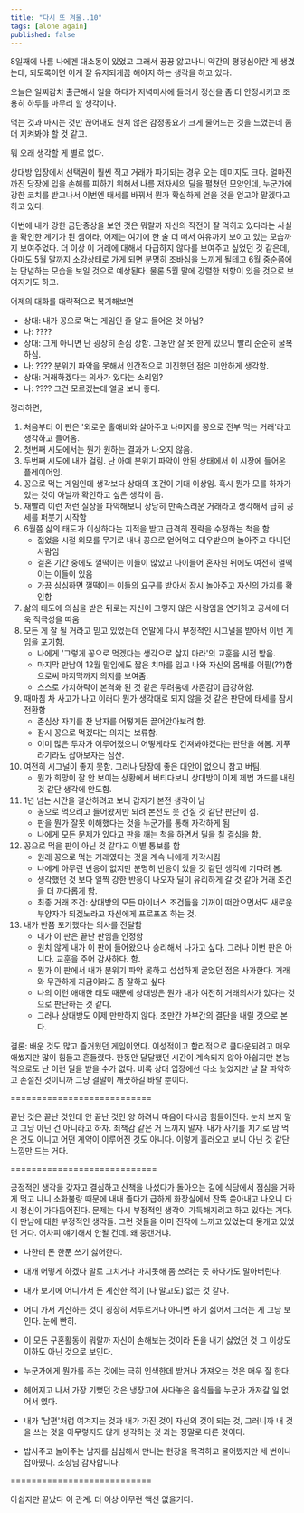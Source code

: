 ```yaml
---
title: "다시 또 겨울..10"
tags: [alone again]
published: false
---
```


8일째에 나름 나에겐 대소동이 있었고 그래서 끙끙 앓고나니 약간의 평정심이란 게 생겼는데, 되도록이면 이게 잘 유지되게끔 해야지 하는 생각을 하고 있다. 

오늘은 일찌감치 출근해서 일을 하다가 저녁미사에 들러서 정신을 좀 더 안정시키고 조용히 하루를 마무리 할 생각이다. 

먹는 것과 마시는 것만 끊어내도 원치 않은 감정동요가 크게 줄어드는 것을 느꼈는데 좀 더 지켜봐야 할 것 같고.

뭐 오래 생각할 게 별로 없다. 

상대방 입장에서 선택권이 훨씬 적고 거래가 파기되는 경우 오는 데미지도 크다. 얼마전까진 당장에 입을 손해를 피하기 위해서 나름 저자세의 딜을 펼쳤던 모양인데, 누군가에 강한 코치를 받고나서 이번엔 태세를 바꿔서 뭔가 확실하게 얻을 것을 얻고야 말겠다고 하고 있다.

이번에 내가 강한 금단증상을 보인 것은 뭐랄까 자신의 작전이 잘 먹히고 있다라는 사실을 확인한 계기가 된 셈이라, 어제는 여기에 한 술 더 떠서 여유까지 보이고 있는 모습까지 보여주었다. 더 이상 이 거래에 대해서 다급하지 않다를 보여주고 싶었던 것 같은데, 아마도 5월 말까지 소강상태로 가게 되면 분명히 조바심을 느끼게 될테고 6월 중순쯤에는 단념하는 모습을 보일 것으로 예상된다. 물론 5월 말에 강렬한 저항이 있을 것으로 보여지기도 하고.

어제의 대화를 대략적으로 복기해보면 
- 상대: 내가 꽁으로 먹는 게임인 줄 알고 들어온 것 아님?
- 나: ????
- 상대: 그게 아니면 난 굉장히 존심 상함. 그동안 잘 못 한게 있으니 빨리 순순히 굴복하심.
- 나: ???? 분위기 파악을 못해서 인간적으로 미진했던 점은 미안하게 생각함.
- 상대: 거래하겠다는 의사가 있다는 소리임?
- 나: ???? 그건 모르겠는데 얼굴 보니 좋다.

정리하면,
1) 처음부터 이 판은 '외로운 홀애비와 살아주고 나머지를 꽁으로 전부 먹는 거래'라고 생각하고 들어옴.
1) 첫번째 시도에서는 뭔가 원하는 결과가 나오지 않음.
1) 두번째 시도에 내가 걸림. 난 아예 분위기 파악이 안된 상태에서 이 시장에 들어온 플레이어임.
1) 꽁으로 먹는 게임인데 생각보다 상대의 조건이 기대 이상임. 혹시 뭔가 모를 하자가 있는 것이 아닐까 확인하고 싶은 생각이 듬.
1) 재빨리 이런 저런 실상을 파악해보니 상당히 만족스러운 거래라고 생각해서 급히 공세를 퍼붓기 시작함
1) 6월쯤 삶의 태도가 이상하다는 지적을 받고 급격히 전략을 수정하는 척을 함
   - 젊었을 시절 외모를 무기로 내내 꽁으로 얻어먹고 대우받으며 놀아주고 다니던 사람임
   - 결혼 기간 중에도 껄떡이는 이들이 많았고 나이들어 혼자된 뒤에도 여전히 껄떡이는 이들이 있음
   - 가끔 심심하면 껄떡이는 이들의 요구를 받아서 잠시 놀아주고 자신의 가치를 확인함
1) 삶의 태도에 의심을 받은 뒤로는 자신이 그렇지 않은 사람임을 연기하고 공세에 더욱 적극성을 띠움
1) 모든 게 잘 될 거라고 믿고 있었는데 연말에 다시 부정적인 시그널을 받아서 이번 게임을 포기함.
   - 나에게 '그렇게 꽁으로 먹겠다는 생각으로 살지 마라'의 교훈을 시전 받음.
   - 마지막 만남이 12월 말임에도 짧은 치마를 입고 나와 자신의 몸매를 어필(??)함으로써 마지막까지 의지를 보여줌.
   - 스스로 가치하락이 본격화 된 것 같은 두려움에 자존감이 급강하함.
1) 때마침 차 사고가 나고 이러다 뭔가 생각대로 되지 않을 것 같은 판단에 태세를 잠시 전환함
   - 존심상 자기를 찬 남자를 어떻게든 끌어안아보려 함.
   - 잠시 꽁으로 먹겠다는 의지는 보류함.
   - 이미 많은 투자가 이루어졌으니 어떻게라도 건져봐야겠다는 판단을 해봄. 지푸라기라도 잡아보자는 심산.
1) 여전히 시그널이 좋지 못함. 그러나 당장에 좋은 대안이 없으니 참고 버팀.
   - 뭔가 희망이 잘 안 보이는 상황에서 버티다보니 상대방이 이제 제법 가드를 내린 것 같단 생각에 안도함.
1) 1년 넘는 시간을 결산하려고 보니 갑자기 본전 생각이 남
   - 꽁으로 먹으려고 들어왔지만 되려 본전도 못 건질 것 같단 판단이 섬.
   - 판을 뭔가 잘못 이해했다는 것을 누군가를 통해 자각하게 됨
   - 나에게 모든 문제가 있다고 판을 깨는 척을 하면서 딜을 칠 결심을 함.
1) 꽁으로 먹을 판이 아닌 것 같다고 이별 통보를 함
   - 원래 꽁으로 먹는 거래였다는 것을 계속 나에게 자각시킴
   - 나에게 아무런 반응이 없지만 분명히 반응이 있을 것 같단 생각에 기다려 봄.
   - 생각했던 것 보다 일찍 강한 반응이 나오자 딜이 유리하게 갈 것 같아 거래 조건을 더 까다롭게 함.
   - 최종 거래 조건: 상대방의 모든 마이너스 조건들을 기꺼이 떠안으면서도 새로운 부양자가 되겠노라고 자신에게 프로포즈 하는 것.
1) 내가 반쯤 포기했다는 의사를 전달함
   - 내가 이 판은 끝난 판임을 인정함
   - 원치 않게 내가 이 판에 들어왔으나 승리해서 나가고 싶다. 그러나 이번 판은 아니다. 교훈을 주어 감사하다. 함.
   - 뭔가 이 판에서 내가 분위기 파악 못하고 섭섭하게 굴었던 점은 사과한다. 거래와 무관하게 지금이라도 좀 잘하고 싶다.
   - 나의 이런 애매한 태도 때문에 상대방은 뭔가 내가 여전히 거래의사가 있다는 것으로 판단하는 것 같다. 
   - 그러나 상대방도 이제 만만하지 않다. 조만간 가부간의 결단을 내릴 것으로 본다.

결론: 배운 것도 많고 즐거웠던 게임이었다. 이성적이고 합리적으로 쿨다운되려고 매우 애썼지만 많이 힘들고 흔들렸다. 한동안 달달했던 시간이 계속되지 않아 아쉽지만 본능적으로도 난 이런 딜을 받을 수가 없다. 비록 상대 입장에선 다소 늦었지만 날 잘 파악하고 손절친 것이니까 그냥 결말이 깨끗하길 바랄 뿐이다.

===========================

끝난 것은 끝난 것인데 안 끝난 것인 양 하려니 마음이 다시금 힘들어진다. 눈치 보지 말고 그냥 아닌 건 아니라고 하자. 죄책감 같은 거 느끼지 말자. 내가 사기를 치기로 맘 먹은 것도 아니고 어떤 계약이 이루어진 것도 아니다. 이렇게 흘러오고 보니 아닌 것 같단 느낌만 드는 거다.

============================

긍정적인 생각을 갖자고 결심하고 산책을 나섰다가 돌아오는 길에 식당에서 점심을 거하게 먹고 나니 소화불량 때문에 내내 졸다가 급하게 화장실에서 잔뜩 쏟아내고 나오니 다시 정신이 가다듬어진다. 문제는 다시 부정적인 생각이 가득해지려고 하고 있다는 거다. 이 만남에 대한 부정적인 생각들. 그런 것들을 이미 진작에 느끼고 있었는데 뭉개고 있었던 거다. 어차피 얘기해서 안될 건데. 왜 뭉갠거냐. 

- 나한테 돈 한푼 쓰기 싫어한다.
- 대개 어떻게 하겠다 말로 그치거나 마지못해 좀 쓰려는 듯 하다가도 말아버린다.
- 내가 보기에 어디가서 돈 계산한 적이 (나 말고도) 없는 것 같다. 
- 어디 가서 계산하는 것이 굉장히 서투르거나 아니면 하기 싫어서 그러는 게 그냥 보인다. 눈에 빤히.
- 이 모든 구혼활동이 뭐랄까 자신이 손해보는 것이라 돈을 내기 싫었던 것 그 이상도 이하도 아닌 것으로 보인다.

- 누군가에게 뭔가를 주는 것에는 극히 인색한데 받거나 가져오는 것은 매우 잘 한다.
- 헤어지고 나서 가장 기뻤던 것은 냉장고에 사다놓은 음식들을 누군가 가져갈 일 없어서 였다.
- 내가 '남편'처럼 여겨지는 것과 내가 가진 것이 자신의 것이 되는 것, 그러니까 내 것을 쓰는 것을 아무렇지도 않게 생각하는 것 과는 정말로 다른 것이다.

- 밥사주고 놀아주는 남자를 심심해서 만나는 현장을 목격하고 물어봤지만 세 번이나 잡아뗐다. 조상님 감사합니다.

===========================

아쉽지만 끝났다 이 관계. 더 이상 아무런 액션 없을거다. 